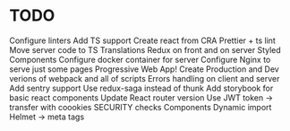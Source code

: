 # TODO
Configure linters
Add TS support
Create react from CRA
Prettier + ts lint
Move server code to TS
Translations
Redux on front and on server
Styled Components
Configure docker container for server
Configure Nginx to serve just some pages
Progressive Web App!
Create Production and Dev verions of webpack and all of scripts
Errors handling on client and server
Add sentry support
Use redux-saga instead of thunk
Add storybook for basic react components
Update React router version
Use JWT token -> transfer with coookies
SECURITY checks
Components Dynamic import
Helmet -> meta tags
